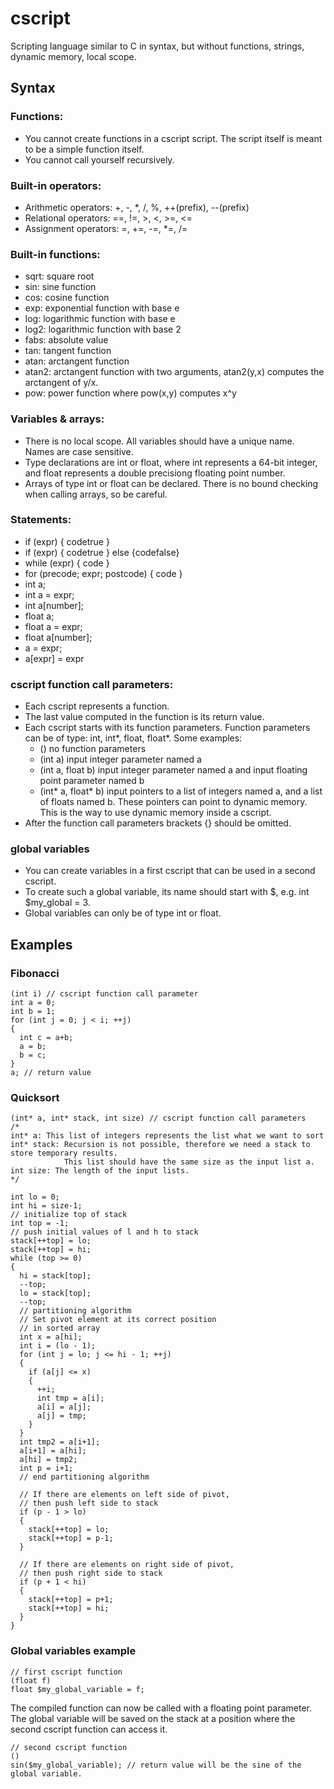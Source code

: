 # cscript
Scripting language similar to C in syntax, but without functions, strings, dynamic memory, local scope.

## Syntax

### Functions:
 * You cannot create functions in a cscript script. The script itself is meant to be a simple function itself.
 * You cannot call yourself recursively.
 
### Built-in operators:
 * Arithmetic operators: +, -, *, /, %, ++(prefix), --(prefix)
 * Relational operators: ==, !=, >, <, >=, <=
 * Assignment operators: =, +=, -=, *=, /=
 
### Built-in functions:
 * sqrt: square root
 * sin: sine function
 * cos: cosine function
 * exp: exponential function with base e
 * log: logarithmic function with base e
 * log2: logarithmic function with base 2
 * fabs: absolute value
 * tan: tangent function
 * atan: arctangent function
 * atan2: arctangent function with two arguments, atan2(y,x) computes the arctangent of y/x.
 * pow: power function where pow(x,y) computes x^y

### Variables & arrays:
 * There is no local scope. All variables should have a unique name. Names are case sensitive.
 * Type declarations are int or float, where int represents a 64-bit integer, and float represents a double precisiong floating point number.
 * Arrays of type int or float can be declared. There is no bound checking when calling arrays, so be careful.

### Statements:
 * if (expr) { codetrue }
 * if (expr) { codetrue } else {codefalse}
 * while (expr) { code }
 * for (precode; expr; postcode) { code }
 * int a;
 * int a = expr;
 * int a[number];
 * float a;
 * float a = expr;
 * float a[number];
 * a = expr;
 * a[expr] = expr
 
### cscript function call parameters:
 * Each cscript represents a function.
 * The last value computed in the function is its return value.
 * Each cscript starts with its function parameters. Function parameters can be of type: int, int*, float, float*. Some examples:
     * ()                   no function parameters
     * (int a)              input integer parameter named a
     * (int a, float b)     input integer parameter named a and input floating point parameter named b 
     * (int* a, float* b)   input pointers to a list of integers named a, and a list of floats named b. These pointers can point to dynamic memory. This is the way to use dynamic memory inside a cscript.
 * After the function call parameters brackets {} should be omitted.
 
### global variables
 * You can create variables in a first cscript that can be used in a second cscript.
 * To create such a global variable, its name should start with $, e.g. int $my_global = 3.
 * Global variables can only be of type int or float. 
 
## Examples

### Fibonacci

    (int i) // cscript function call parameter
    int a = 0; 
    int b = 1; 
    for (int j = 0; j < i; ++j) 
    { 
      int c = a+b; 
      a = b; 
      b = c; 
    } 
    a; // return value

### Quicksort
 
    (int* a, int* stack, int size) // cscript function call parameters
    /*
    int* a: This list of integers represents the list what we want to sort
    int* stack: Recursion is not possible, therefore we need a stack to store temporary results.
                This list should have the same size as the input list a.
    int size: The length of the input lists.
    */
    
    int lo = 0;
    int hi = size-1;
    // initialize top of stack
    int top = -1;
    // push initial values of l and h to stack
    stack[++top] = lo;
    stack[++top] = hi;
    while (top >= 0)
    {
      hi = stack[top];
      --top;
      lo = stack[top];
      --top;
      // partitioning algorithm
      // Set pivot element at its correct position
      // in sorted array
      int x = a[hi];
      int i = (lo - 1);
      for (int j = lo; j <= hi - 1; ++j)
      {
        if (a[j] <= x)
        {
          ++i;
          int tmp = a[i];
          a[i] = a[j];
          a[j] = tmp;
        }
      }
      int tmp2 = a[i+1];
      a[i+1] = a[hi];
      a[hi] = tmp2;
      int p = i+1;
      // end partitioning algorithm

      // If there are elements on left side of pivot,
      // then push left side to stack
      if (p - 1 > lo)
      {
        stack[++top] = lo;
        stack[++top] = p-1;
      }

      // If there are elements on right side of pivot,
      // then push right side to stack
      if (p + 1 < hi)
      {
        stack[++top] = p+1;
        stack[++top] = hi;
      }
    }
    
### Global variables example

    // first cscript function
    (float f)
    float $my_global_variable = f;
    
The compiled function can now be called with a floating point parameter. The global variable will be saved on the stack at a position where the second cscript function can access it.
    
    // second cscript function
    ()
    sin($my_global_variable); // return value will be the sine of the global variable.
    
    
        
  
